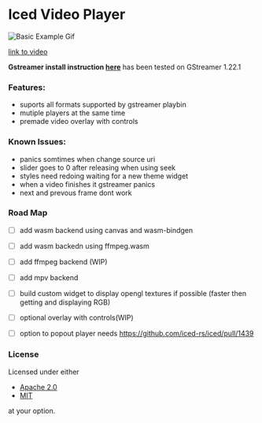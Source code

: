 # Iced Video Player

![Basic Example Gif](https://media.giphy.com/media/v1.Y2lkPTc5MGI3NjExZTc4MGY1NDA2NzM1OWQ2ZGJkM2EzMDM5ODY3NTcyZWZkMjQxODJjZCZjdD1n/Smq9mjsYAXzBu4tk7m/giphy.gif)

[link to video](https://www.youtube.com/watch?v=5qoUGE-Ftdw)

**Gstreamer install instruction [here](https://gitlab.freedesktop.org/gstreamer/gstreamer-rs#installation)**
has been tested on GStreamer 1.22.1

### Features:

- suports all formats supported by gstreamer playbin
- mutiple players at the same time
- premade video overlay with controls

### Known Issues:
- panics somtimes when change source uri
- slider goes to 0 after releasing when using seek
- styles need redoing waiting for a new theme widget
- when a video finishes it gstreamer panics
- next and prevous frame dont work
### Road Map

- [ ] add wasm backend using canvas and wasm-bindgen
- [ ] add wasm backedn using ffmpeg.wasm
- [ ] add ffmpeg backend (WIP)
- [ ] add mpv backend
- [ ] build custom widget to display opengl textures if possible (faster then getting and displaying RGB)
- [ ] optional overlay with controls(WIP)
- [ ] option to popout player needs https://github.com/iced-rs/iced/pull/1439


### License

Licensed under either

- [Apache 2.0](https://www.apache.org/licenses/LICENSE-2.0)
- [MIT](http://opensource.org/licenses/MIT)

at your option.